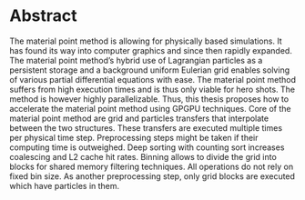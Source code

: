 Abstract
====
The material point method is allowing for physically based simulations. It has found its way into computer graphics and since then rapidly expanded. The material point method’s hybrid use of Lagrangian particles as a persistent storage and a background uniform Eulerian grid enables solving of various partial differential equations with ease.
The material point method suffers from high execution times and is thus only viable for hero shots. The method is however highly parallelizable. Thus, this thesis proposes how to accelerate the material point method using GPGPU techniques. Core of the material point method are grid and particles transfers that interpolate between the two structures. These transfers are executed multiple times per physical time step. Preprocessing steps might be taken if their computing time is outweighed.
Deep sorting with counting sort increases coalescing and L2 cache hit rates. Binning allows to divide the grid into blocks for shared memory filtering techniques. All operations do not rely on fixed bin size. As another preprocessing step, only grid blocks are executed which have particles in them.
